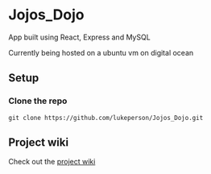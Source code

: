 # Jojos_Dojo

App built using React, Express and MySQL

Currently being hosted on a ubuntu vm on digital ocean 

## Setup 
### Clone the repo
```console
git clone https://github.com/lukeperson/Jojos_Dojo.git
```



## Project wiki
Check out the [project wiki](https://github.com/lukeperson/Jojos_Dojo/wiki)



